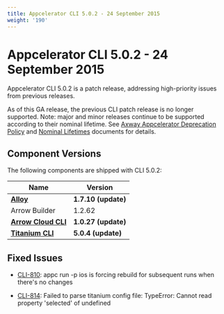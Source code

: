 ```yaml
---
title: Appcelerator CLI 5.0.2 - 24 September 2015
weight: '190'
---
```


# Appcelerator CLI 5.0.2 - 24 September 2015

Appcelerator CLI 5.0.2 is a patch release, addressing high-priority issues from previous releases.

As of this GA release, the previous CLI patch release is no longer supported. Note: major and minor releases continue to be supported according to their nominal lifetime. See [Axway Appcelerator Deprecation Policy](/guide/AMPLIFY_Appcelerator_Services_Overview/Axway_Appcelerator_Deprecation_Policy/) and [Nominal Lifetimes](/guide/AMPLIFY_Appcelerator_Services_Overview/Axway_Appcelerator_Product_Lifecycle/#nominal-lifetimes) documents for details.

## Component Versions

The following components are shipped with CLI 5.0.2:

| Name | Version |
| --- | --- |
| **[Alloy](https://github.com/appcelerator/alloy/releases)** | **1.7.10 (update)** |
| Arrow Builder | 1.2.62 |
| **[Arrow Cloud CLI](/guide/AMPLIFY_Runtime_Services/AMPLIFY_Runtime_Services_Release_Notes/)** | **1.0.27 (update)** |
| **[Titanium CLI](https://github.com/appcelerator/titanium/releases)** | **5.0.4 (update)** |

## Fixed Issues

* [CLI-810](https://jira.appcelerator.org/browse/CLI-810): appc run -p ios is forcing rebuild for subsequent runs when there's no changes

* [CLI-814](https://jira.appcelerator.org/browse/CLI-814): Failed to parse titanium config file: TypeError: Cannot read property 'selected' of undefined
